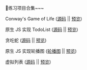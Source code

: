 👿练习项目合集~~~


Conway's Game of Life ([源码](./conway_game/) || [预览](https://iciue.github.io/iLab/conway_game/))

原生 JS 实现 TodoList ([源码](./ES6_TODO/) || [预览](https://iciue.github.io/iLab/ES6_TODO/))

贪吃蛇 ([源码](./snake/) || [预览](https://iciue.github.io/iLab/snake/))

原生 JS 实现轮播图 ([轮播图](./slider) || [预览](https://iciue.github.io/iLab/slider/))

虚拟列表 ([源码](./naive-virtual-list) || [预览](https://iciue.github.io/iLab/naive-virtual-list/))